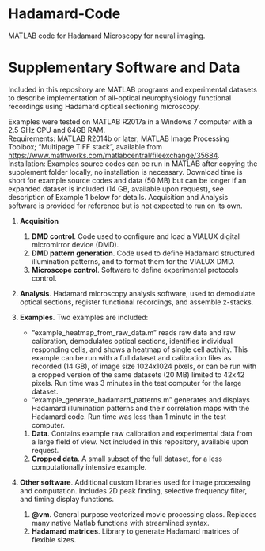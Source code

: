 # Hadamard-Code
MATLAB code for Hadamard Microscopy for neural imaging.

# Supplementary Software and Data
Included in this repository are MATLAB programs and experimental datasets to describe implementation of all-optical neurophysiology functional recordings using Hadamard optical sectioning microscopy. 

Examples were tested on MATLAB R2017a in a Windows 7 computer with a 2.5 GHz CPU and 64GB RAM.	
Requirements: MATLAB R2014b or later; MATLAB Image Processing Toolbox; “Multipage TIFF stack”, available from https://www.mathworks.com/matlabcentral/fileexchange/35684.	
Installation: Examples source codes can be run in MATLAB after copying the supplement folder locally, no installation is necessary. Download time is short for example source codes and data (50 MB) but can be longer if an expanded dataset is included (14 GB, available upon request), see description of Example 1 below for details.
Acquisition and Analysis software is provided for reference but is not expected to run on its own.

1.	**Acquisition**
    1.	**DMD control**. Code used to configure and load a VIALUX digital micromirror device (DMD).
    1.	**DMD pattern generation**. Code used to define Hadamard structured illumination patterns, and to format them for the VIALUX DMD.
    1.	**Microscope control**. Software to define experimental protocols control.
  
1.	**Analysis**.
Hadamard microscopy analysis software, used to demodulate optical sections, register functional recordings, and assemble z-stacks.

1.	**Examples**.
Two examples are included: 
    * “example_heatmap_from_raw_data.m” reads raw data and raw calibration, demodulates optical sections, identifies individual responding cells, and shows a heatmap of single cell activity. This example can be run with a full dataset and calibration files as recorded (14 GB), of image size 1024x1024 pixels, or can be run with a cropped version of the same datasets (20 MB) limited to 42x42 pixels. Run time was 3 minutes in the test computer for the large dataset.
    * “example_generate_hadamard_patterns.m” generates and displays Hadamard illumination patterns and their correlation maps with the Hadamard code. Run time was less than 1 minute in the test computer.
    1.	**Data**. Contains example raw calibration and experimental data from a large field of view. Not included in this repository, available upon request.
    1.	**Cropped data**. A small subset of the full dataset, for a less computationally intensive example.

1.	**Other software**.
Additional custom libraries used for image processing and computation. Includes 2D peak finding, selective frequency filter, and timing display functions.
    1.	**@vm**. General purpose vectorized movie processing class. Replaces many native Matlab functions with streamlined syntax.
    1.	**Hadamard matrices**. Library to generate Hadamard matrices of flexible sizes.

